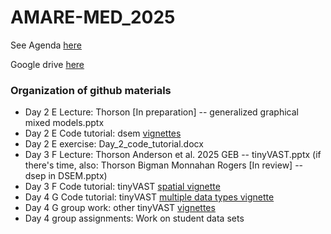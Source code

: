 # AMARE-MED_2025

See Agenda [here](https://docs.google.com/document/d/1qVYwoVY6bUzlHeafWXL9wnrIRcYKU23m/edit) 

Google drive [here](https://drive.google.com/drive/u/0/folders/1EeaN-mJcWyjEyvQbzxk7bzlOELfGuuj5)

### Organization of github materials
* Day 2 E Lecture:  Thorson [In preparation] -- generalized graphical mixed models.pptx
* Day 2 E Code tutorial:  dsem [vignettes](https://james-thorson-noaa.github.io/dsem/articles/features.html)
* Day 2 E exercise: Day_2_code_tutorial.docx
* Day 3 F Lecture: Thorson Anderson et al. 2025 GEB -- tinyVAST.pptx  (if there's time, also: Thorson Bigman Monnahan Rogers [In review] -- dsep in DSEM.pptx) 
* Day 3 F Code tutorial:  tinyVAST [spatial vignette](https://vast-lib.github.io/tinyVAST/articles/spatial.html)
* Day 4 G Code tutorial:  tinyVAST [multiple data types vignette](https://vast-lib.github.io/tinyVAST/articles/multiple_data.html)
* Day 4 G group work:  other tinyVAST [vignettes](https://vast-lib.github.io/tinyVAST/articles/web_only/overview.html)
* Day 4 group assignments:  Work on student data sets

